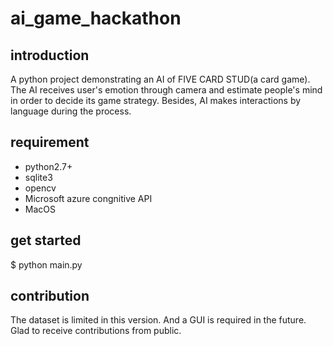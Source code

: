 # ai_game_hackathon

## introduction
  A python project demonstrating an AI of FIVE CARD STUD(a card game). The AI receives user's emotion through camera and estimate people's mind in order to decide its game strategy. Besides, AI makes interactions by language during the process.

## requirement
* python2.7+
* sqlite3
* opencv
* Microsoft azure congnitive API
* MacOS
## get started
$ python main.py

## contribution
  The dataset is limited in this version. And a GUI is required in the future. Glad to receive contributions from public.
